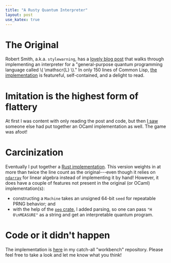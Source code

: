 ```yaml
---
title: "A Rusty Quantum Interpreter"
layout: post
use_katex: true
---
```


# The Original

Robert Smith, a.k.a. `stylewarning`, has a [lovely blog
post](https://www.stylewarning.com/posts/quantum-interpreter/) that walks
through implementing an interpreter for a "general-purpose quantum programming
language called \\( \mathscr{L} \\)."
In only 150 lines of Common Lisp, [the
implementation](https://github.com/stylewarning/quantum-interpreter/) is
featureful, self-contained, and a delight to read.

# Imitation is the highest form of flattery

At first I was content with only reading the post and code, but then [I
saw](https://twitter.com/Sheganinans/status/1683875551587741703) someone else
had put together an OCaml implementation as well.
The game was afoot!

# Carcinization

Eventually I put together a [Rust
implementation](https://github.com/genos/Workbench/tree/main/quantum-interpreter).
This version weights in at more than twice the line count as the
original---even though it relies on
[`ndarray`](https://docs.rs/ndarray/latest/ndarray/index.html) for linear
algebra instead of implementing it by hand!
However, it does have a couple of features not present in the original (or
OCaml) implementation(s):

- constructing a `Machine` takes an unsigned 64-bit `seed` for repeatable PRNG
  behavior; and
- with the help of the [`peg`
    crate](https://docs.rs/peg/latest/peg/), I added parsing, so one can pass
    `"H 0\nMEASURE"` as a string and get an interpretable quantum program.

# Code or it didn't happen

The implementation is
[here](https://github.com/genos/Workbench/tree/main/quantum-interpreter) in my
catch-all "workbench" repository.
Please feel free to take a look and let me know what you think!
